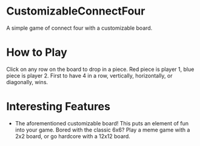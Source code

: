 # CustomizableConnectFour
A simple game of connect four with a customizable board.

# How to Play
Click on any row on the board to drop in a piece. Red piece is player 1, blue piece is player 2. First to have 4 in a row, vertically, horizontally, or diagonally, wins.

# Interesting Features
- The aforementioned customizable board! This puts an element of fun into your game. Bored with the classic 6x6? Play a meme game with a 2x2 board, or go hardcore with a 12x12 board.
